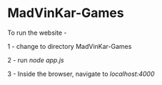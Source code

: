 # MadVinKar-Games

To run the website - 

1 - change to directory MadVinKar-Games

2 - run *node app.js*

3 - Inside the browser, navigate to *localhost:4000*